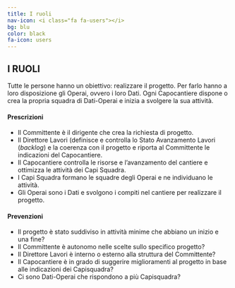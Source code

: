 ```yaml
---
title: I ruoli
nav-icon: <i class="fa fa-users"></i>
bg: blu
color: black
fa-icon: users
---
```


## I RUOLI

Tutte le persone hanno un obiettivo: realizzare il progetto. Per farlo hanno a loro disposizione gli Operai, ovvero i loro Dati. Ogni Capocantiere dispone o crea la propria squadra di Dati-Operai e inizia a svolgere la sua attività.

#### <i class="fa fa-exclamation-circle"></i> Prescrizioni

- Il Committente è il dirigente che crea la richiesta di progetto.
- Il Direttore Lavori (definisce e controlla lo Stato Avanzamento Lavori (*backlog*) e la coerenza con il progetto e riporta al Committente le indicazioni del Capocantiere. 
- Il Capocantiere controlla le risorse e l’avanzamento del cantiere e ottimizza le attività dei Capi Squadra. 
- I Capi Squadra formano le squadre degli Operai e ne individuano le attività.
- Gli Operai sono i Dati e svolgono i compiti nel cantiere per realizzare il progetto.

#### <i class="fa fa-question-circle"></i> Prevenzioni

- Il progetto è stato suddiviso in attività minime che abbiano un inizio e una fine? 
- Il Committente è autonomo nelle scelte sullo specifico progetto?
- Il Direttore Lavori è interno o esterno alla struttura del Committente?
- Il Capocantiere è in grado di suggerire miglioramenti al progetto in base alle indicazioni dei Capisquadra?
- Ci sono Dati-Operai che rispondono a più Capisquadra?

